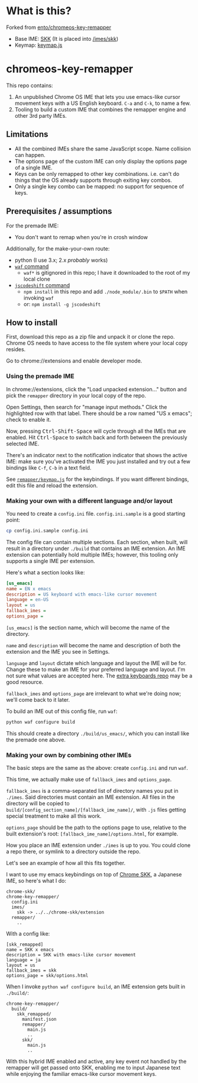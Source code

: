 # What is this?
Forked from [ento/chromeos-key-remapper](https://github.com/ento/chromeos-key-remapper)

- Base IME: [SKK](https://github.com/jmuk/chrome-skk/tree/master/extension) (It is placed into [/imes/skk](https://github.com/mikoto/chromeos-key-remapper/tree/master/imes/skk))
- Keymap: [keymap.js](https://github.com/mikoto/chromeos-key-remapper/blob/master/remapper/keymap.js)



# chromeos-key-remapper

This repo contains:

1. An unpublished Chrome OS IME that lets you use emacs-like cursor movement
   keys with a US English keyboard. `C-a` and `C-k`, to name a few.
2. Tooling to build a custom IME that combines the remapper engine and other 3rd party IMEs.

## Limitations

- All the combined IMEs share the same JavaScript scope. Name collision
  can happen.
- The options page of the custom IME can only display the options page of a
  single IME.
- Keys can be only remapped to other key combinations. i.e. can't do things
  that the OS already supports through exiting key combos.
- Only a single key combo can be mapped: no support for sequence of keys.

## Prerequisites / assumptions

For the premade IME:

- You don't want to remap when you're in crosh window

Additionally, for the make-your-own route:

- python (I use 3.x; 2.x _probably_ works)
- [`waf` command](https://waf.io/book/#_download_and_installation)
  - `waf*` is gitignored in this repo; I have it downloaded to the root of my local clone
- [`jscodeshift` command](https://github.com/facebook/jscodeshift)
  - `npm install` in this repo and add `./node_module/.bin` to `$PATH` when invoking `waf`
  - or: `npm install -g jscodeshift`

## How to install

First, download this repo as a zip file and unpack it or clone the repo.
Chrome OS needs to have access to the file system where your local copy resides.

Go to chrome://extensions and enable developer mode.

### Using the premade IME

In chrome://extensions, click the "Load unpacked extension..." button
and pick the `remapper` directory in your local copy of the repo.

Open Settings, then search for "manage input methods." Click the highlighted row
with that label. There should be a row named "US x emacs"; check to enable it.

Now, pressing <kbd>Ctrl-Shift-Space</kbd> will cycle through all the
IMEs that are enabled. Hit <kbd>Ctrl-Space</kbd> to switch back and forth
between the previously selected IME.

There's an indicator next to the notification indicator that shows the active
IME: make sure you've activated the IME you just installed and try out
a few bindings like `C-f`, `C-b` in a text field.

See [`remapper/keymap.js`](./remapper/keymap.js) for the keybindings.
If you want different bindings, edit this file and reload the extension.

### Making your own with a different language and/or layout

You need to create a `config.ini` file. `config.ini.sample` is a good
starting point:

```sh
cp config.ini.sample config.ini
```

The config file can contain multiple sections. Each section, when
built, will result in a directory under `./build` that contains an
IME extension.  An IME extension can potentially hold multiple
IMEs; however, this tooling only supports a single IME per extension.

Here's what a section looks like:

```ini
[us_emacs]
name = EN x emacs
description = US keyboard with emacs-like cursor movement
language = en-US
layout = us
fallback_imes =
options_page =
```

`[us_emacs]` is the section name, which will become the name of the directory.

`name` and `description` will become the name and description of both the extension
and the IME you see in Settings.

`language` and `layout` dictate which language and layout the IME will be for.
Change these to make an IME for your preferred language and layout. I'm not sure
what values are accepted here. The [extra keyboards repo][extra-keyboard] may
be a good resource.

`fallback_imes` and `options_page` are irrelevant to what we're doing now; we'll
come back to it later.

To build an IME out of this config file, run `waf`:

```sh
python waf configure build
```

This should create a directory `./build/us_emacs/`, which you can install
like the premade one above.

### Making your own by combining other IMEs

The basic steps are the same as the above: create `config.ini` and run `waf`.

This time, we actually make use of `fallback_imes` and `options_page`.

`fallback_imes` is a comma-separated list of directory names you put
in `./imes`.  Said directories must contain an IME extension. All
files in the directory will be copied to
`build/[config_section_name]/[fallback_ime_name]/`, with `.js` files
getting special treatment to make all this work.

`options_page` should be the path to the options page to use, relative
to the built extension's root: `[fallback_ime_name]/options.html`, for example.

How you place an IME extension under `./imes` is up to you. You could
clone a repo there, or symlink to a directory outside the repo.

Let's see an example of how all this fits together.

I want to use my emacs keybindings on top of [Chrome SKK][skk], a Japanese
IME, so here's what I do:

```
chrome-skk/
chrome-key-remapper/
  config.ini
  imes/
    skk -> ../../chrome-skk/extension
  remapper/
    ..
```

With a config like:

```
[skk_remapped]
name = SKK x emacs
description = SKK with emacs-like cursor movement
language = ja
layout = us
fallback_imes = skk
options_page = skk/options.html
```

When I invoke `python waf configure build`, an IME extension gets built in `./build/`:

```
chrome-key-remapper/
  build/
    skk_remapped/
      manifest.json
      remapper/
        main.js
        ..
      skk/
        main.js
        ..
```

With this hybrid IME enabled and active, any key event not handled by
the remapper will get passed onto SKK, enabling me to input Japanese
text while enjoying the familiar emacs-like cursor movement keys.

  [extra-keyboard]: https://github.com/google/extra-keyboards-for-chrome-os
  [skk]: https://github.com/jmuk/chrome-skk
